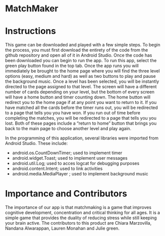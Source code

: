 # MatchMaker
# Instructions 
This game can be downloaded and played with a few simple steps. To begin the process, you must first download the entirety of the code from the github repository and open all of it in Android Studio. Once the code has been downloaded you can begin to run the app. To run this app, select the green play button found in the top tab. Once the app runs you will immediately be brought to the home page where you will find the three level options (easy, medium and hard) as well as two buttons to play and pause the background music. Once a level has been selected, you will be instantly directed to the page assigned to that level. The screen will have a different number of cards depending on your level, but the bottom of every screen will have a home button and timer counting down. The home button will redirect you to the home page if at any point you want to return to it. If you have matched all the cards before the timer runs out, you will be redirected to a page that tells you you have won. If you run out of time before completing the matches, you will be redirected to a page that tells you you lost. Both of these pages include a “return to home” button that brings you back to the main page to choose another level and play again. 

In the programming of this application, several libraries were imported from Android Studio. These include:
- android.os.CountDownTimer; used to implement timer
- android.widget.Toast; used to implement user messages
- android.util.Log; used to acces logcat for debugging purposes
- android.content.Intent; used to link activities   
- android.media.MediaPlayer ; used to implement background music

# Importance and Contributors 
The importance of our app is that matchmaking is a game that improves cognitive development, concentration and critical thinking for all ages. It is a simple game that provides the duality of reducing stress while still keeping your brain active. The contributors to this product are Chiara Marzovilla, Nandana Alwarappan, Lauren Monahan and Julie green.
